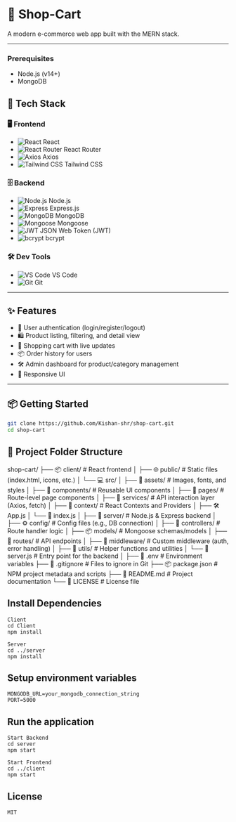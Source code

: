 # 🛒 Shop-Cart

A modern e-commerce web app built with the MERN stack.

---
### Prerequisites

- Node.js (v14+)
- MongoDB

## 🚀 Tech Stack

### 🖥️ Frontend
- ![React](https://img.shields.io/badge/React-20232A?logo=react&logoColor=61DAFB) React
- ![React Router](https://img.shields.io/badge/React_Router-CA4245?logo=react-router&logoColor=fff) React Router
- ![Axios](https://img.shields.io/badge/Axios-5A29E4?logo=axios&logoColor=fff) Axios
- ![Tailwind CSS](https://img.shields.io/badge/Tailwind_CSS-38B2AC?logo=tailwind-css&logoColor=fff) Tailwind CSS

### 🗄️ Backend
- ![Node.js](https://img.shields.io/badge/Node.js-339933?logo=node.js&logoColor=fff) Node.js
- ![Express](https://img.shields.io/badge/Express-000?logo=express&logoColor=fff) Express.js
- ![MongoDB](https://img.shields.io/badge/MongoDB-4EA94B?logo=mongodb&logoColor=fff) MongoDB
- ![Mongoose](https://img.shields.io/badge/Mongoose-880000?logo=mongoose&logoColor=fff) Mongoose
- ![JWT](https://img.shields.io/badge/JWT-000?logo=jsonwebtokens) JSON Web Token (JWT)
- ![bcrypt](https://img.shields.io/badge/bcrypt-004488?logo=lock&logoColor=fff) bcrypt

### 🛠️ Dev Tools
- ![VS Code](https://img.shields.io/badge/VS_Code-007ACC?logo=visual-studio-code&logoColor=fff) VS Code
- ![Git](https://img.shields.io/badge/Git-F05032?logo=git&logoColor=fff) Git

---

## ✨ Features

- 🔐 User authentication (login/register/logout)
- 🛍️ Product listing, filtering, and detail view
- 🛒 Shopping cart with live updates
- 📦 Order history for users
- 🛠️ Admin dashboard for product/category management
- 📱 Responsive UI

---

## 📦 Getting Started

```sh
git clone https://github.com/Kishan-shr/shop-cart.git
cd shop-cart
```

## 📁 Project Folder Structure
shop-cart/
├── 📦 client/                    # React frontend
│   ├── 🌐 public/                # Static files (index.html, icons, etc.)
│   └── 💻 src/
│       ├── 🎨 assets/           # Images, fonts, and styles
│       ├── 🧩 components/       # Reusable UI components
│       ├── 📄 pages/            # Route-level page components
│       ├── 🔌 services/         # API interaction layer (Axios, fetch)
│       ├── 🧠 context/          # React Contexts and Providers
│       ├── 🛠️ App.js
│       └── 🧬 index.js
│
├── 🔧 server/                   # Node.js & Express backend
│   ├── ⚙️ config/              # Config files (e.g., DB connection)
│   ├── 🧠 controllers/         # Route handler logic
│   ├── 📦 models/             # Mongoose schemas/models
│   ├── 🚏 routes/             # API endpoints
│   ├── 🧰 middleware/         # Custom middleware (auth, error handling)
│   ├── 🧪 utils/              # Helper functions and utilities
│   └── 🚀 server.js           # Entry point for the backend
│
├── 🔐 .env                      # Environment variables
├── 📄 .gitignore                # Files to ignore in Git
├── 📦 package.json              # NPM project metadata and scripts
├── 📘 README.md                 # Project documentation
└── 🪪 LICENSE                   # License file


## Install Dependencies
```
Client
cd Client
npm install

Server
cd ../server
npm install

```
## Setup environment variables

```Create a .env file in the server directory:
MONGODB_URL=your_mongodb_connection_string
PORT=5000
```
## Run the application
```
Start Backend
cd server
npm start

Start Frontend
cd ../client
npm start

```
## License
```
MIT
```



